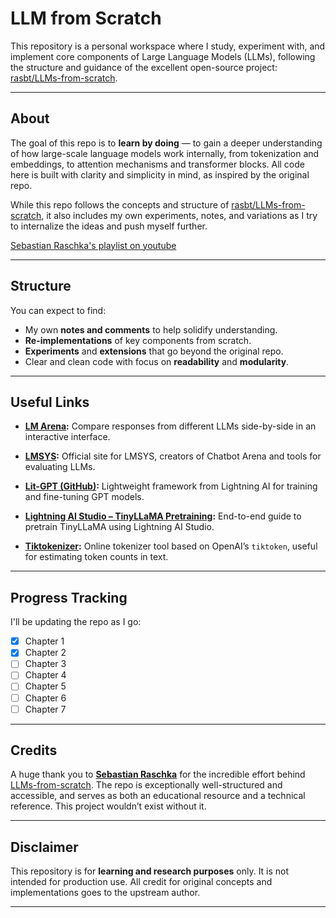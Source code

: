 # LLM from Scratch

This repository is a personal workspace where I study, experiment with, and implement core components of Large Language Models (LLMs), following the structure and guidance of the excellent open-source project: [rasbt/LLMs-from-scratch](https://github.com/rasbt/LLMs-from-scratch).

---

## About

The goal of this repo is to **learn by doing** — to gain a deeper understanding of how large-scale language models work internally, from tokenization and embeddings, to attention mechanisms and transformer blocks. All code here is built with clarity and simplicity in mind, as inspired by the original repo.

While this repo follows the concepts and structure of [rasbt/LLMs-from-scratch](https://github.com/rasbt/LLMs-from-scratch), it also includes my own experiments, notes, and variations as I try to internalize the ideas and push myself further.

[Sebastian Raschka's playlist on youtube](https://www.youtube.com/playlist?list=PLTKMiZHVd_2IIEsoJrWACkIxLRdfMlw11)

---

## Structure

You can expect to find:

-  My own **notes and comments** to help solidify understanding.
-  **Re-implementations** of key components from scratch.
-  **Experiments** and **extensions** that go beyond the original repo.
-  Clear and clean code with focus on **readability** and **modularity**.

---

## Useful Links

* **[LM Arena](https://lmarena.ai/?mode=side-by-side):** 
  Compare responses from different LLMs side-by-side in an interactive interface.

* **[LMSYS](https://lmsys.org/):** 
  Official site for LMSYS, creators of Chatbot Arena and tools for evaluating LLMs.

* **[Lit-GPT (GitHub)](https://github.com/Lightning-AI/litgpt):** 
  Lightweight framework from Lightning AI for training and fine-tuning GPT models.

* **[Lightning AI Studio – TinyLLaMA Pretraining](https://lightning.ai/lightning-ai/studios/pretrain-llms-tinyllama-1-1b?section=featured):**
  End-to-end guide to pretrain TinyLLaMA using Lightning AI Studio.

* **[Tiktokenizer](https://tiktokenizer.vercel.app/):**
   Online tokenizer tool based on OpenAI’s `tiktoken`, useful for estimating token counts in text.

---

## Progress Tracking

I'll be updating the repo as I go:

- [x] Chapter 1
- [x] Chapter 2
- [ ] Chapter 3
- [ ] Chapter 4
- [ ] Chapter 5
- [ ] Chapter 6
- [ ] Chapter 7

---

## Credits

A huge thank you to **[Sebastian Raschka](https://github.com/rasbt)** for the incredible effort behind [LLMs-from-scratch](https://github.com/rasbt/LLMs-from-scratch). The repo is exceptionally well-structured and accessible, and serves as both an educational resource and a technical reference. This project wouldn’t exist without it.

---

## Disclaimer

This repository is for **learning and research purposes** only. It is not intended for production use. All credit for original concepts and implementations goes to the upstream author.

---
